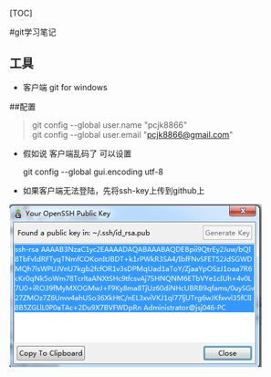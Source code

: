 [TOC]

#git学习笔记

## 工具
- 客户端 git for windows 

##配置

>git config --global user.name "pcjk8866"  
git config --global user.email "pcjk8866@gmail.com"

- 假如说 客户端乱码了 可以设置 

	git config --global gui.encoding utf-8

- 如果客户端无法登陆，先将ssh-key上传到github上

![ssh-key](_img/3.png "ssh-key")